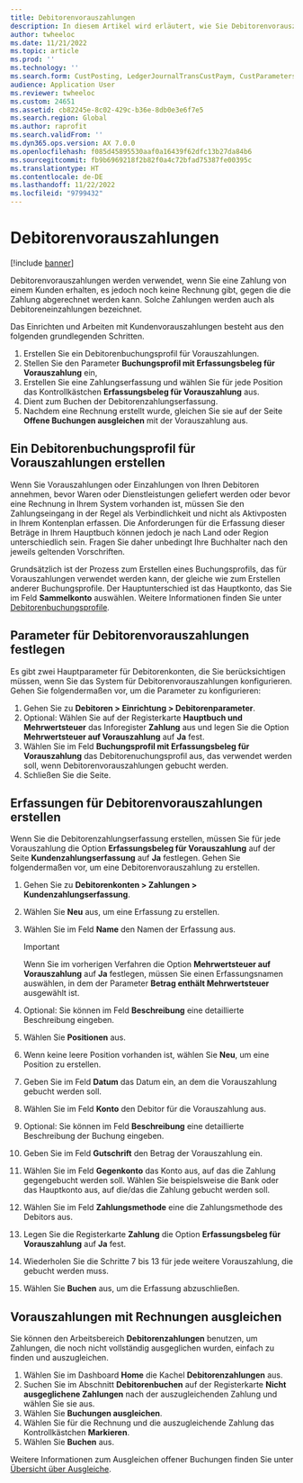 ```yaml
---
title: Debitorenvorauszahlungen
description: In diesem Artikel wird erläutert, wie Sie Debitorenvorauszahlungen (auch Debitoreneinzahlungen genannt) einrichten und verarbeiten.
author: twheeloc
ms.date: 11/21/2022
ms.topic: article
ms.prod: ''
ms.technology: ''
ms.search.form: CustPosting, LedgerJournalTransCustPaym, CustParameters
audience: Application User
ms.reviewer: twheeloc
ms.custom: 24651
ms.assetid: cb82245e-8c02-429c-b36e-8db0e3e6f7e5
ms.search.region: Global
ms.author: raprofit
ms.search.validFrom: ''
ms.dyn365.ops.version: AX 7.0.0
ms.openlocfilehash: f085d45895530aaf0a16439f62dfc13b27da84b6
ms.sourcegitcommit: fb9b6969218f2b82f0a4c72bfad75387fe00395c
ms.translationtype: HT
ms.contentlocale: de-DE
ms.lasthandoff: 11/22/2022
ms.locfileid: "9799432"
---
```

# <a name="customer-prepayments"></a>Debitorenvorauszahlungen

[!include [banner](../includes/banner.md)]

Debitorenvorauszahlungen werden verwendet, wenn Sie eine Zahlung von einem Kunden erhalten, es jedoch noch keine Rechnung gibt, gegen die die Zahlung abgerechnet werden kann. Solche Zahlungen werden auch als Debitoreneinzahlungen bezeichnet.

Das Einrichten und Arbeiten mit Kundenvorauszahlungen besteht aus den folgenden grundlegenden Schritten.

1. Erstellen Sie ein Debitorenbuchungsprofil für Vorauszahlungen.
2. Stellen Sie den Parameter **Buchungsprofil mit Erfassungsbeleg für Vorauszahlung** ein,
3. Erstellen Sie eine Zahlungserfassung und wählen Sie für jede Position das Kontrollkästchen **Erfassungsbeleg für Vorauszahlung** aus.
4. Dient zum Buchen der Debitorenzahlungserfassung.
5. Nachdem eine Rechnung erstellt wurde, gleichen Sie sie auf der Seite **Offene Buchungen ausgleichen** mit der Vorauszahlung aus.

## <a name="create-a-customer-posting-profile-for-prepayments"></a>Ein Debitorenbuchungsprofil für Vorauszahlungen erstellen

Wenn Sie Vorauszahlungen oder Einzahlungen von Ihren Debitoren annehmen, bevor Waren oder Dienstleistungen geliefert werden oder bevor eine Rechnung in Ihrem System vorhanden ist, müssen Sie den Zahlungseingang in der Regel als Verbindlichkeit und nicht als Aktivposten in Ihrem Kontenplan erfassen. Die Anforderungen für die Erfassung dieser Beträge in Ihrem Hauptbuch können jedoch je nach Land oder Region unterschiedlich sein. Fragen Sie daher unbedingt Ihre Buchhalter nach den jeweils geltenden Vorschriften.

Grundsätzlich ist der Prozess zum Erstellen eines Buchungsprofils, das für Vorauszahlungen verwendet werden kann, der gleiche wie zum Erstellen anderer Buchungsprofile. Der Hauptunterschied ist das Hauptkonto, das Sie im Feld **Sammelkonto** auswählen. Weitere Informationen finden Sie unter [Debitorenbuchungsprofile](customer-posting-profiles.md).

## <a name="define-parameters-for-customer-prepayments"></a>Parameter für Debitorenvorauszahlungen festlegen

Es gibt zwei Hauptparameter für Debitorenkonten, die Sie berücksichtigen müssen, wenn Sie das System für Debitorenvorauszahlungen konfigurieren. Gehen Sie folgendermaßen vor, um die Parameter zu konfigurieren:

1. Gehen Sie zu **Debitoren \> Einrichtung \> Debitorenparameter**.
2. Optional: Wählen Sie auf der Registerkarte **Hauptbuch und Mehrwertsteuer** das Inforegister **Zahlung** aus und legen Sie die Option **Mehrwertsteuer auf Vorauszahlung** auf **Ja** fest.
3. Wählen Sie im Feld **Buchungsprofil mit Erfassungsbeleg für Vorauszahlung** das Debitorenuchungsprofil aus, das verwendet werden soll, wenn Debitorenvorauszahlungen gebucht werden.
4. Schließen Sie die Seite.

## <a name="create-customer-prepayment-vouchers"></a>Erfassungen für Debitorenvorauszahlungen erstellen

Wenn Sie die Debitorenzahlungserfassung erstellen, müssen Sie für jede Vorauszahlung die Option **Erfassungsbeleg für Vorauszahlung** auf der Seite **Kundenzahlungserfassung** auf **Ja** festlegen. Gehen Sie folgendermaßen vor, um eine Debitorenvorauszahlung zu erstellen.

1. Gehen Sie zu **Debitorenkonten \> Zahlungen \> Kundenzahlungserfassung**.
2. Wählen Sie **Neu** aus, um eine Erfassung zu erstellen.
3. Wählen Sie im Feld **Name** den Namen der Erfassung aus.

    > [!IMPORTANT]
    > Wenn Sie im vorherigen Verfahren die Option **Mehrwertsteuer auf Vorauszahlung** auf **Ja** festlegen, müssen Sie einen Erfassungsnamen auswählen, in dem der Parameter **Betrag enthält Mehrwertsteuer** ausgewählt ist. 

4. Optional: Sie können im Feld **Beschreibung** eine detaillierte Beschreibung eingeben.
5. Wählen Sie **Positionen** aus.
6. Wenn keine leere Position vorhanden ist, wählen Sie **Neu**, um eine Position zu erstellen.
7. Geben Sie im Feld **Datum** das Datum ein, an dem die Vorauszahlung gebucht werden soll.
8. Wählen Sie im Feld **Konto** den Debitor für die Vorauszahlung aus.
9. Optional: Sie können im Feld **Beschreibung** eine detaillierte Beschreibung der Buchung eingeben.
10. Geben Sie im Feld **Gutschrift** den Betrag der Vorauszahlung ein.
11. Wählen Sie im Feld **Gegenkonto** das Konto aus, auf das die Zahlung gegengebucht werden soll. Wählen Sie beispielsweise die Bank oder das Hauptkonto aus, auf die/das die Zahlung gebucht werden soll.
12. Wählen Sie im Feld **Zahlungsmethode** eine die Zahlungsmethode des Debitors aus.
13. Legen Sie die Registerkarte **Zahlung** die Option **Erfassungsbeleg für Vorauszahlung** auf **Ja** fest.
14. Wiederholen Sie die Schritte 7 bis 13 für jede weitere Vorauszahlung, die gebucht werden muss.
15. Wählen Sie **Buchen** aus, um die Erfassung abzuschließen.

## <a name="settle-prepayments-with-invoices"></a>Vorauszahlungen mit Rechnungen ausgleichen

Sie können den Arbeitsbereich **Debitorenzahlungen** benutzen, um Zahlungen, die noch nicht vollständig ausgeglichen wurden, einfach zu finden und auszugleichen.

1. Wählen Sie im Dashboard **Home** die Kachel **Debitorenzahlungen** aus.
2. Suchen Sie im Abschnitt **Debitorenbuchen** auf der Registerkarte **Nicht ausgeglichene Zahlungen** nach der auszugleichenden Zahlung und wählen Sie sie aus.
3. Wählen Sie **Buchungen ausgleichen**.
4. Wählen Sie für die Rechnung und die auszugleichende Zahlung das Kontrollkästchen **Markieren**.
5. Wählen Sie **Buchen** aus.

Weitere Informationen zum Ausgleichen offener Buchungen finden Sie unter [Übersicht über Ausgleiche](/dynamics365/finance/cash-bank-management/settlement-overview).
